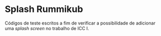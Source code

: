 # Splash Rummikub
Códigos de teste escritos a fim de verificar a possibilidade de adicionar uma _splash screen_ no trabalho de ICC I.
